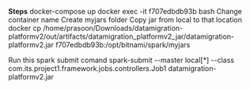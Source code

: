 **Steps**
docker-compose up
docker exec -it f707edbdb93b bash   Change container name
Create myjars folder
Copy jar from local to that location
docker cp /home/prasoon/Downloads/datamigration-platformv2/out/artifacts/datamigration_platformv2_jar/datamigration-platformv2.jar f707edbdb93b:/opt/bitnami/spark/myjars

Run this spark submit comand
spark-submit --master local[*]              --class com.its.project1.framework.jobs.controllers.Job1   datamigration-platformv2.jar


